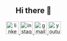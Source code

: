 <h2 align="center">Hi there 👋</h2>

<!-- <div align="center">
  <img src="https://github-readme-stats.vercel.app/api?username=FernandoBMSouza&hide_title=true&hide_rank=false&show_icons=true&include_all_commits=true&count_private=true&disable_animations=false&theme=github_dark&locale=en&hide_border=true" height="150" alt="stats graph" />
  <img src="https://github-readme-stats.vercel.app/api/top-langs?username=FernandoBMSouza&locale=en&hide_title=true&layout=compact&card_width=320&langs_count=8&theme=github_dark&hide_border=true" height="150" alt="languages graph" />
</div>

<div align="center">
  <img src="https://github-readme-activity-graph.vercel.app/graph?username=FernandoBMSouza&radius=16&theme=github-dark&area=true&order=5&hide_border=true&hide_title=true" height="300" alt="activity-graph graph" />
</div> -->
<!-- <div>
  <img src="https://upload.wikimedia.org/wikipedia/commons/1/1b/Bouguereau-Linnocence.jpg" height="300" alt="Bouguereau Linnocence" />
</div> -->

<div align="center">
  <a href="https://www.linkedin.com/in/fernando-bms-70a45a321/" target="_blank">
    <img src="https://img.shields.io/static/v1?message=LinkedIn&logo=linkedin&label=&color=0077B5&logoColor=white&labelColor=&style=for-the-badge" height="35" alt="linkedin logo" />
  </a>
  <a href="https://www.instagram.com/fernando_bms_/" target="_blank">
    <img src="https://img.shields.io/static/v1?message=Instagram&logo=instagram&label=&color=E4405F&logoColor=white&labelColor=&style=for-the-badge" height="35" alt="instagram logo" />
  </a>
  <a href="mailto:fernando.bentomouradesouza@gmail.com" target="_blank">
    <img src="https://img.shields.io/static/v1?message=Gmail&logo=gmail&label=&color=D14836&logoColor=white&labelColor=&style=for-the-badge" height="35" alt="gmail logo" />
  </a>
  <a href="https://www.youtube.com/@fernandobms410" target="_blank">
    <img src="https://img.shields.io/static/v1?message=Youtube&logo=youtube&label=&color=FF0000&logoColor=white&labelColor=&style=for-the-badge" height="35" alt="youtube logo" />
  </a>
</div>

